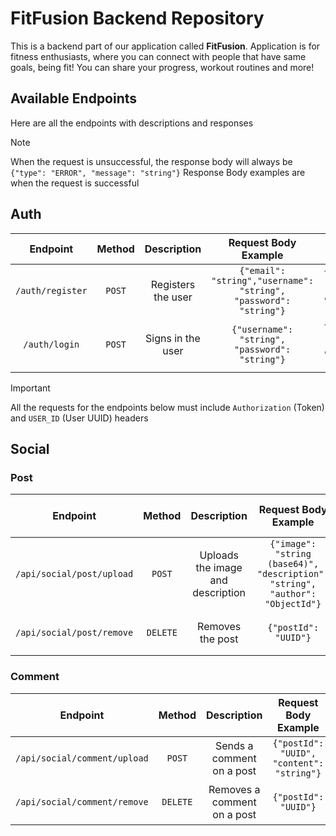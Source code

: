 # FitFusion Backend Repository

This is a backend part of our application called **FitFusion**. Application is for fitness enthusiasts, where you can
connect with people that have same goals, being fit! You can share your progress, workout routines and more!

## Available Endpoints

Here are all the endpoints with descriptions and responses

> [!NOTE]
> When the request is unsuccessful, the response body will always be `{"type": "ERROR", "message": "string"}`
> Response Body examples are when the request is successful

## Auth

|     Endpoint     | Method |    Description     |                       Request Body Example                       |                        Response Body Example                         |
|:----------------:|:------:|:------------------:|:----------------------------------------------------------------:|:--------------------------------------------------------------------:|
| `/auth/register` | `POST` | Registers the user | `{"email": "string","username": "string", "password": "string"}` | `{"Authorization": "string", "USER_ID": "string", "ROLE": "string"}` |
|  `/auth/login`   | `POST` | Signs in the user  |          `{"username": "string", "password": "string"}`          | `{"Authorization": "string", "USER_ID": "string", "ROLE": "string"}` |

> [!IMPORTANT]
> All the requests for the endpoints below must include `Authorization` (Token) and `USER_ID` (User UUID) headers

## Social

### Post

|         Endpoint          |  Method  |            Description            |                             Request Body Example                              |           Response Body Example           |
|:-------------------------:|:--------:|:---------------------------------:|:-----------------------------------------------------------------------------:|:-----------------------------------------:|
| `/api/social/post/upload` |  `POST`  | Uploads the image and description | `{"image": "string (base64)", "description": "string", "author": "ObjectId"}` | `{"type": "string", "message": "string"}` |
| `/api/social/post/remove` | `DELETE` |         Removes the post          |                             `{"postId": "UUID"}`                              | `{"type": "string", "message": "string"}` |

### Comment

|           Endpoint           |  Method  |         Description         |           Request Body Example            |           Response Body Example           |
|:----------------------------:|:--------:|:---------------------------:|:-----------------------------------------:|:-----------------------------------------:|
| `/api/social/comment/upload` |  `POST`  |  Sends a comment on a post  | `{"postId": "UUID", "content": "string"}` | `{"type": "string", "message": "string"}` |
| `/api/social/comment/remove` | `DELETE` | Removes a comment on a post |           `{"postId": "UUID"}`            | `{"type": "string", "message": "string"}` |
